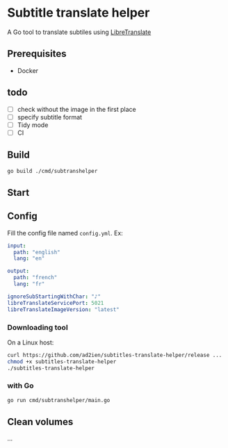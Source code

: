# Subtitle translate helper

A Go tool to translate subtiles using [LibreTranslate](https://github.com/LibreTranslate/LibreTranslate)

## Prerequisites

- Docker

## todo

- [ ] check without the image in the first place
- [ ] specify subtitle format
- [ ] Tidy mode
- [ ] CI

## Build

```sh
go build ./cmd/subtranshelper
```

## Start

## Config

Fill the config file named `config.yml`. Ex:

```yaml
input:
  path: "english"
  lang: "en"

output:
  path: "french"
  lang: "fr"

ignoreSubStartingWithChar: "♪"
libreTranslateServicePort: 5021
libreTranslateImageVersion: "latest"
```

### Downloading tool

On a Linux host:

```sh
curl https://github.com/ad2ien/subtitles-translate-helper/release ...
chmod +x subtitles-translate-helper
./subtitles-translate-helper
```

### with Go

```sh
go run cmd/subtranshelper/main.go 
```

## Clean volumes

...
